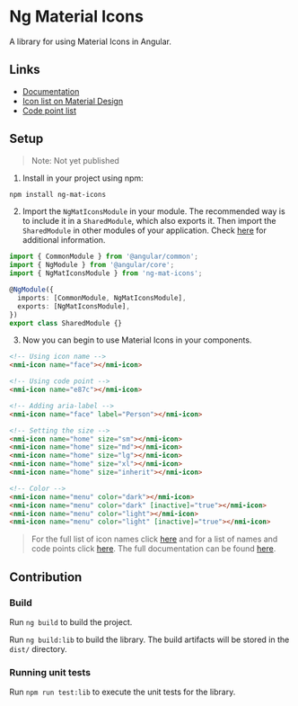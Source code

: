# Ng Material Icons

A library for using Material Icons in Angular.

## Links

- [Documentation](https://dricholm.github.io/ng-mat-icons/)
- [Icon list on Material Design](https://material.io/tools/icons/)
- [Code point list](https://github.com/google/material-design-icons/blob/master/iconfont/codepoints)

## Setup

> Note: Not yet published

1. Install in your project using npm:

```bash
npm install ng-mat-icons
```

2. Import the `NgMatIconsModule` in your module. The recommended way is to include it in a `SharedModule`, which also exports it. Then import the `SharedModule` in other modules of your application. Check [here](https://angular.io/guide/sharing-ngmodules) for additional information.

```typescript
import { CommonModule } from '@angular/common';
import { NgModule } from '@angular/core';
import { NgMatIconsModule } from 'ng-mat-icons';

@NgModule({
  imports: [CommonModule, NgMatIconsModule],
  exports: [NgMatIconsModule],
})
export class SharedModule {}
```

3. Now you can begin to use Material Icons in your components.

```html
<!-- Using icon name -->
<nmi-icon name="face"></nmi-icon>

<!-- Using code point -->
<nmi-icon name="e87c"></nmi-icon>

<!-- Adding aria-label -->
<nmi-icon name="face" label="Person"></nmi-icon>

<!-- Setting the size -->
<nmi-icon name="home" size="sm"></nmi-icon>
<nmi-icon name="home" size="md"></nmi-icon>
<nmi-icon name="home" size="lg"></nmi-icon>
<nmi-icon name="home" size="xl"></nmi-icon>
<nmi-icon name="home" size="inherit"></nmi-icon>

<!-- Color -->
<nmi-icon name="menu" color="dark"></nmi-icon>
<nmi-icon name="menu" color="dark" [inactive]="true"></nmi-icon>
<nmi-icon name="menu" color="light"></nmi-icon>
<nmi-icon name="menu" color="light" [inactive]="true"></nmi-icon>
```

> For the full list of icon names click [here](https://material.io/tools/icons/) and for a list of names and code points click [here](https://github.com/google/material-design-icons/blob/master/iconfont/codepoints). The full documentation can be found [here](https://dricholm.github.io/ng-mat-icons/).

## Contribution

### Build

Run `ng build` to build the project.

Run `ng build:lib` to build the library. The build artifacts will be stored in the `dist/` directory.

### Running unit tests

Run `npm run test:lib` to execute the unit tests for the library.
